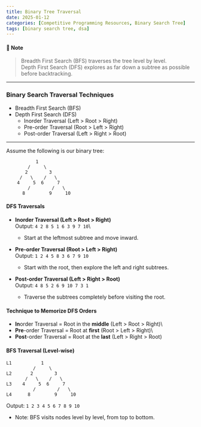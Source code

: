 ```yaml
---
title: Binary Tree Traversal
date: 2025-01-12
categories: [Competitive Programming Resources, Binary Search Tree]
tags: [binary search tree, dsa]
---
```


#### **📝 Note**

> Breadth First Search (BFS) traverses the tree level by level.\
> Depth First Search (DFS) explores as far down a subtree as possible before backtracking.

---

### Binary Search Traversal Techniques

- Breadth First Search (BFS)
- Depth First Search (DFS)
  - Inorder Traversal (Left > Root > Right)
  - Pre-order Traversal (Root > Left > Right)
  - Post-order Traversal (Left > Right > Root)

---

Assume the following is our binary tree:

```text
           1
        /     \
       2        3
     /   \    /   \
    4     5  6     7
        /        /   \
      8         9     10
```

#### DFS Traversals

- **Inorder Traversal (Left > Root > Right)**\
    Output: `4 2 8 5 1 6 3 9 7 10`\
  - Start at the leftmost subtree and move inward.

- **Pre-order Traversal (Root > Left > Right)**\
    Output: `1 2 4 5 8 3 6 7 9 10`
  - Start with the root, then explore the left and right subtrees.

- **Post-order Traversal (Left > Right > Root)**\
    Output: `4 8 5 2 6 9 10 7 3 1`
  - Traverse the subtrees completely before visiting the root.

#### Technique to Memorize DFS Orders

- **In**order Traversal = Root in the **middle** (Left > Root > Right)\
- **Pre**-order Traversal = Root at **first** (Root > Left > Right)\
- **Post**-order Traversal = Root at the **last** (Left > Right > Root)

#### BFS Traversal (Level-wise)

```text
L1           1
          /     \
L2       2        3
       /   \    /   \
L3    4     5  6     7
          /        /   \
L4      8         9     10
```

Output: `1 2 3 4 5 6 7 8 9 10`

- Note: BFS visits nodes level by level, from top to bottom.